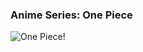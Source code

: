 
### Anime Series: One Piece

![One Piece!]( https://en.wikipedia.org/wiki/File:One_Piece,_Volume_61_Cover_(Japanese).jpg)





